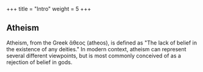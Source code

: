 +++
title = "Intro"
weight = 5
+++

## Atheism

Atheism, from the Greek ἄθεος (atheos), is defined as "The lack of belief in the existence of any deities."
In modern context, atheism can represent several different viewpoints, but is most commonly conceived of as a rejection of belief in gods.
